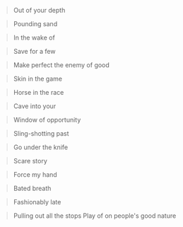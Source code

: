 > Out of your depth

> Pounding sand

> In the wake of

> Save for a few

> Make perfect the enemy of good

> Skin in the game

> Horse in the race

> Cave into your

> Window of opportunity

> Sling-shotting past

> Go under the knife

> Scare story

> Force my hand

> Bated breath

> Fashionably late

> Pulling out all the stops
Play of on people's good nature

